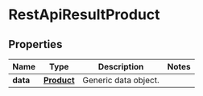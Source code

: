 
# RestApiResultProduct

## Properties
Name | Type | Description | Notes
------------ | ------------- | ------------- | -------------
**data** | [**Product**](Product.md) | Generic data object. | 



